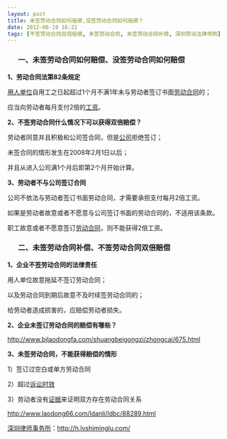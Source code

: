 ```yaml
---
layout: post
title: 未签劳动合同如何赔偿,没签劳动合同如何赔偿？
date: 2012-06-19 16:22
tags: [不签劳动合同双倍赔偿, 未签劳动合同, 未签劳动合同补偿, 深圳劳动法律师网]
---
```

<ol>
<h3>一、未签劳动合同如何赔偿、没签劳动合同如何赔偿</h3>
</ol>
<strong>1、劳动合同法第82条规定</strong>

<a href="http://h.lvshiminglu.com/law/728.html">用人单位</a>自用工之日起超过1个月不满1年未与劳动者签订书面<a href="http://h.lvshiminglu.com/law/722.html">劳动合同</a>的；

应当向劳动者每月支付2倍的<a href="http://h.lvshiminglu.com/law/162.html">工资</a>。

<strong>2、不签劳动合同什么情况下可以获得双倍赔偿？</strong>

劳动者同意并且积极和公司签合同，但是<a href="http://h.lvshiminglu.com/law/108.html">公司</a>拒绝签订；

未签合同的情形发生在2008年2月1日以后；

并且从进入公司满1个月后即第2个月开始计算。

<strong>3、劳动者不与公司签订合同</strong>

公司不依法与劳动者签订书面劳动合同，才需要承担支付每月2倍工资。

如果是劳动者故意或者不愿意与公司签订书面的劳动合同的，不适用该条款。

职工故意或者不愿意签订<a href="http://h.lvshiminglu.com/law/888.html">劳动合同</a>，则不能获得2倍工资。
<ol>
<h3>二、未签劳动合同补偿、不签劳动合同双倍赔偿</h3>
</ol>
<strong>1、企业不签劳动合同的法律责任</strong>

用人单位故意拖延不签订劳动合同；

以及劳动合同到期后故意不及时续签劳动合同的；

给劳动者造成损害的，应赔偿劳动者损失。

<strong>2、企业未签订劳动合同的赔偿有哪些？</strong>

http://www.bjlaodongfa.com/shuangbeigongzi/zhongcai/675.html

<strong>3、未签劳动合同，不能获得赔偿的情形</strong>

1）签订过空白或单方劳动合同

2）超过<a href="http://h.lvshiminglu.com/law/85.html">诉讼时效</a>

3）劳动者没有<a href="http://h.lvshiminglu.com/law/216.html">证据</a>来证明双方存在劳动合同关系

http://www.laodong66.com/ldanli/ldbc/88289.html

<a href="http://h.lvshiminglu.com/">深圳律师事务所</a>：<a href="http://h.lvshiminglu.com/">http://h.lvshiminglu.com/</a>

